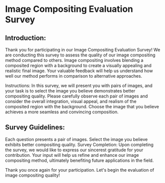 # Image Compositing Evaluation Survey

## Introduction:
Thank you for participating in our Image Compositing Evaluation Survey! We are conducting this survey to assess the quality of our image compositing method compared to others. Image compositing involves blending a composited region with a background to create a visually appealing and realistic final image. Your valuable feedback will help us understand how well our method performs in comparison to alternative approaches.

Instructions:
In this survey, we will present you with pairs of images, and your task is to select the image you believe demonstrates better compositing quality. Please carefully observe each pair of images and consider the overall integration, visual appeal, and realism of the composited region with the background. Choose the image that you believe achieves a more seamless and convincing composition.

## Survey Guidelines:

Each question presents a pair of images.
Select the image you believe exhibits better compositing quality.
Survey Completion:
Upon completing the survey, we would like to express our sincerest gratitude for your contribution. Your input will help us refine and enhance our image compositing method, ultimately benefiting future applications in the field.

Thank you once again for your participation. Let's begin the evaluation of image compositing quality!


<html>
<head>
    <title>Image Compositing Survey</title>
    <script>
        function redirectRandomLink() {
            // Specify the list of links
            var links = [
                "https://www.example1.com",
                "https://www.example2.com",
                "https://www.example3.com",
                "https://www.example4.com",
                "https://www.example5.com"
            ];

            // Generate a random index within the range of available links
            var randomIndex = Math.floor(Math.random() * links.length);

            // Redirect the user to the randomly selected link
            window.location.href = links[randomIndex];
        }
    </script>
</head>
<body>
    <button onclick="redirectRandomLink()">Click Here to Start the Survey</button>
</body>
</html>

